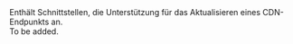 <Namespace Name="Microsoft.Azure.Management.Cdn.Fluent.CdnEndpoint.Update">
  <Docs>
    <summary>Enthält Schnittstellen, die Unterstützung für das Aktualisieren eines CDN-Endpunkts an.</summary> 
    <remarks>To be added.</remarks>
  </Docs>
</Namespace>
